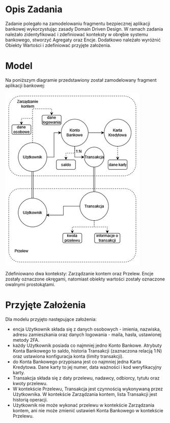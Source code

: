 # Opis Zadania
Zadanie polegało na zamodelowaniu fragmentu bezpiecznej aplikacji bankowej wykorzystując zasady Domain Driven Design. W ramach zadania należało zidentyfikować i zdefiniować konteksty w obrębie systemu bankowego, stworzyć Agregaty oraz Encje. Dodatkowo należało wyróżnić Obiekty Wartości i zdefiniować przyjęte założenia.
# Model
Na poniższym diagramie przedstawiony został zamodelowany fragment aplikacji bankowej:

![Obraz](image.png)

Zdefiniowano dwa konteksty: Zarządzanie kontem oraz Przelew. Encje zostały oznaczone okręgami, natomiast obiekty wartości zostały oznaczone owalnymi prostokątami.

# Przyjęte Założenia
Dla modelu przyjęto następujące założenia:
- encja Użytkownik składa się z danych osobowych - imienia, nazwiska, adresu zamieszkania oraz danych logowania - maila, hasła, ustawionej metody 2FA.
- każdy Użytkownik posiada co najmniej jedno Konto Bankowe. Atrybuty Konta Bankowego to saldo, historia Transakcji (zaznaczona relacją 1:N) oraz ustawiona konfiguracja konta (limity transakcji).
- do Konta Bankowego przypisana jest co najmniej jedna Karta Kredytowa. Dane karty to jej numer, data ważności i kod weryfikacyjny karty.
- Transakcja składa się z daty przelewu, nadawcy, odbiorcy, tytułu oraz kwoty przelewu.
- W kontekście Przelewu, Transakcja jest czynnością wykonywaną przez Użytkownika. W kontekście Zarządzania kontem, lista Transakcji jest historią operacji.
- Użytkownik nie może wykonać przelewu w kontekście Zarządzania kontem, ani nie może zmienić ustawień Konta Bankowego w kontekście Przelewu.